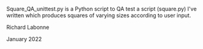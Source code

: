 Square_QA_unittest.py is a Python script to QA test a script (square.py) I've written which produces squares of varying sizes according to user input.

Richard Labonne

January 2022
